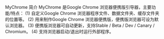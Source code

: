 MyChrome 简介
MyChrome 是Google Chrome 浏览器便携版引导器，主要功能/特点：
(1) 自定义Google Chrome 浏览器程序文件、数据文件夹、缓存文件夹的位置等。
(2) 用来制作Google Chrome 浏览器便携版，便携版浏览器可设为默认浏览器。
(3) 便携版浏览器可自动更新，支持Stable / Beta / Dev / Canary / Chromium。
(4) 支持浏览器启动/退出时运行外部程序。
